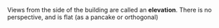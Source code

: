 Views from the side of the building are called an **elevation**. There is no perspective, and is flat (as a pancake or orthogonal)


